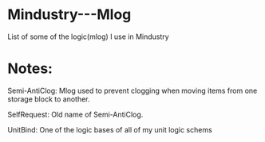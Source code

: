 # Mindustry---Mlog
List of some of the logic(mlog) I use in Mindustry

# Notes:

Semi-AntiClog: Mlog used to prevent clogging when moving items from one storage block to another.

SelfRequest: Old name of Semi-AntiClog.

UnitBind: One of the logic bases of all of my unit logic schems

